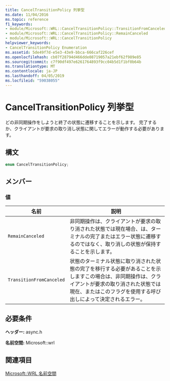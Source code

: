```yaml
---
title: CancelTransitionPolicy 列挙型
ms.date: 11/04/2016
ms.topic: reference
f1_keywords:
- module/Microsoft::WRL::CancelTransitionPolicy::TransitionFromCanceled
- module/Microsoft::WRL::CancelTransitionPolicy::RemainCanceled
- module/Microsoft::WRL::CancelTransitionPolicy
helpviewer_keywords:
- CancelTransitionPolicy Enumeration
ms.assetid: 5de49f7d-e5e3-43e9-bbca-666caf226cef
ms.openlocfilehash: cb07f28794d466dde08719057a21ebf62f989e85
ms.sourcegitcommit: c7f90df497e6261764893f9cc04b5d1f1bf0b64b
ms.translationtype: MT
ms.contentlocale: ja-JP
ms.lasthandoff: 04/05/2019
ms.locfileid: "59038055"
---
```

# <a name="canceltransitionpolicy-enumeration"></a>CancelTransitionPolicy 列挙型

どの非同期操作をしようと終了の状態に遷移することを示します。 完了するか、クライアントが要求の取り消し状態に関してエラーが動作する必要があります。

## <a name="syntax"></a>構文

```cpp
enum CancelTransitionPolicy;
```

## <a name="members"></a>メンバー

### <a name="values"></a>値

|名前|説明|
|----------|-----------------|
|`RemainCanceled`|非同期操作は、クライアントが要求の取り消された状態では現在場合、は、ターミナルの完了またはエラー状態に遷移するのではなく、取り消しの状態が保持することを示します。|
|`TransitionFromCanceled`|状態のターミナル状態に取り消された状態の完了を移行する必要があることを示しますこの場合は、非同期操作は、クライアントが要求の取り消された状態では現在、またはこのフラグを使用する呼び出しによって決定されるエラー。|

## <a name="requirements"></a>必要条件

**ヘッダー:** async.h

**名前空間:** Microsoft::wrl

## <a name="see-also"></a>関連項目

[Microsoft::WRL 名前空間](microsoft-wrl-namespace.md)